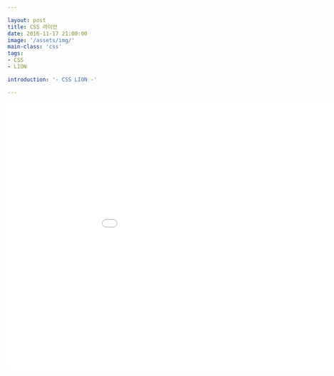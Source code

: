 ```yaml
---

layout: post
title: CSS 라이언 
date: 2016-11-17 21:00:00
image: '/assets/img/'
main-class: 'css'
tags: 
- CSS
- LION

introduction: '- CSS LION -'

---
```



<iframe width="1024" height="600" src="/project/html/lion/index.html" frameborder="0" allowfullscreen></iframe>
